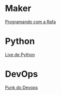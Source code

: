# Maker

[Programando com a Rafa](https://www.youtube.com/channel/UCvE8mx7cfQo4bDlhd9ddgCg/featured)

# Python

[Live de Python](https://www.youtube.com/user/mendesesduardo)

# DevOps

[Punk do Devops](https://www.youtube.com/c/PunkdoDevOps)

